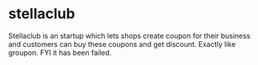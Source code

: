 # stellaclub
Stellaclub is an startup which lets shops create coupon for their business and customers can buy these coupons and get discount. Exactly like groupon. FYI it has been failed.
